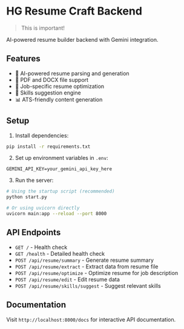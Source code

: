 # HG Resume Craft Backend

> This is important!


AI-powered resume builder backend with Gemini integration.

## Features

- 🤖 AI-powered resume parsing and generation
- 📄 PDF and DOCX file support
- 🎯 Job-specific resume optimization
- 🔧 Skills suggestion engine
- 📊 ATS-friendly content generation

## Setup

1. Install dependencies:
```bash
pip install -r requirements.txt
```

2. Set up environment variables in `.env`:
```env
GEMINI_API_KEY=your_gemini_api_key_here
```

3. Run the server:
```bash
# Using the startup script (recommended)
python start.py

# Or using uvicorn directly
uvicorn main:app --reload --port 8000
```

## API Endpoints

- `GET /` - Health check
- `GET /health` - Detailed health check
- `POST /api/resume/summary` - Generate resume summary
- `POST /api/resume/extract` - Extract data from resume file
- `POST /api/resume/optimize` - Optimize resume for job description
- `POST /api/resume/edit` - Edit resume data
- `POST /api/resume/skills/suggest` - Suggest relevant skills

## Documentation

Visit `http://localhost:8000/docs` for interactive API documentation.
